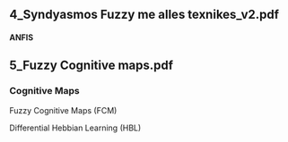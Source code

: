 ## 4_Syndyasmos Fuzzy me alles texnikes_v2.pdf

#### ANFIS

## 5_Fuzzy Cognitive maps.pdf

### Cognitive Maps

Fuzzy Cognitive Maps (FCM)

Differential Hebbian Learning (HBL)